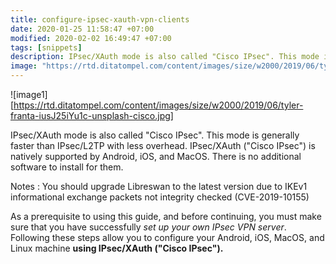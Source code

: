 ```yaml
---
title: configure-ipsec-xauth-vpn-clients
date: 2020-01-25 11:58:47 +07:00
modified: 2020-02-02 16:49:47 +07:00
tags: [snippets]
description: IPsec/XAuth mode is also called "Cisco IPsec". This mode is generally faster than IPsec/L2TP with less overhead. IPsec/XAuth ("Cisco IPsec")
image: "https://rtd.ditatompel.com/content/images/size/w2000/2019/06/tyler-franta-iusJ25iYu1c-unsplash-cisco.jpg"
---
```


![image1][https://rtd.ditatompel.com/content/images/size/w2000/2019/06/tyler-franta-iusJ25iYu1c-unsplash-cisco.jpg]

IPsec/XAuth mode is also called "Cisco IPsec". This mode is generally faster than IPsec/L2TP with less overhead. IPsec/XAuth ("Cisco IPsec") is natively supported by Android, iOS, and MacOS. There is no additional software to install for them.

Notes : You should upgrade Libreswan to the latest version due to IKEv1 informational exchange packets not integrity checked (CVE-2019-10155)

As a prerequisite to using this guide, and before continuing, you must make sure that you have successfully _set up your own IPsec VPN server_. Following these steps allow you to configure your Android, iOS, MacOS, and Linux machine **using IPsec/XAuth ("Cisco IPsec").**
